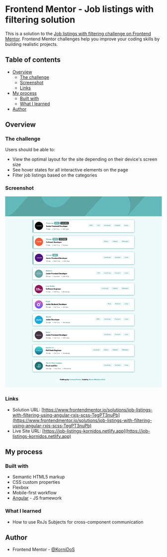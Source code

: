 # Frontend Mentor - Job listings with filtering solution

This is a solution to the [Job listings with filtering challenge on Frontend Mentor](https://www.frontendmentor.io/challenges/job-listings-with-filtering-ivstIPCt). Frontend Mentor challenges help you improve your coding skills by building realistic projects. 

## Table of contents

- [Overview](#overview)
  - [The challenge](#the-challenge)
  - [Screenshot](#screenshot)
  - [Links](#links)
- [My process](#my-process)
  - [Built with](#built-with)
  - [What I learned](#what-i-learned)
- [Author](#author)


## Overview

### The challenge

Users should be able to:

- View the optimal layout for the site depending on their device's screen size
- See hover states for all interactive elements on the page
- Filter job listings based on the categories

### Screenshot

![](./src/assets/images/screenshots/screenshot.png)

### Links

- Solution URL: [https://www.frontendmentor.io/solutions/job-listings-with-filtering-using-angular-rxjs-scss-TegPT3nuPb](https://www.frontendmentor.io/solutions/job-listings-with-filtering-using-angular-rxjs-scss-TegPT3nuPb)
- Live Site URL: [https://job-listings-kornidos.netlify.app](https://job-listings-kornidos.netlify.app)

## My process

### Built with

- Semantic HTML5 markup
- CSS custom properties
- Flexbox
- Mobile-first workflow
- [Angular](https://angular.io/) - JS framework


### What I learned

- How to use RxJs Subjects for cross-component communication

## Author

- Frontend Mentor - [@KorniDoS](https://www.frontendmentor.io/profile/KorniDoS)




